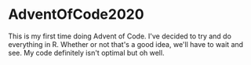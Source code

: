 # AdventOfCode2020

This is my first time doing Advent of Code. I've decided to try and do everything in R. Whether or not that's a good idea, we'll have to wait and see. My code definitely isn't optimal but oh well.
